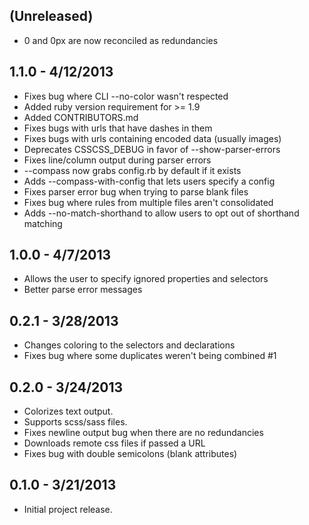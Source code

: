 ## (Unreleased)

* 0 and 0px are now reconciled as redundancies

## 1.1.0 - 4/12/2013 ##

* Fixes bug where CLI --no-color wasn't respected
* Added ruby version requirement for >= 1.9
* Added CONTRIBUTORS.md
* Fixes bugs with urls that have dashes in them
* Fixes bugs with urls containing encoded data (usually images)
* Deprecates CSSCSS_DEBUG in favor of --show-parser-errors
* Fixes line/column output during parser errors
* --compass now grabs config.rb by default if it exists
* Adds --compass-with-config that lets users specify a config
* Fixes parser error bug when trying to parse blank files
* Fixes bug where rules from multiple files aren't consolidated
* Adds --no-match-shorthand to allow users to opt out of shorthand matching

## 1.0.0 - 4/7/2013 ##

* Allows the user to specify ignored properties and selectors
* Better parse error messages

## 0.2.1 - 3/28/2013 ##

* Changes coloring to the selectors and declarations
* Fixes bug where some duplicates weren't being combined #1

## 0.2.0 - 3/24/2013 ##

* Colorizes text output.
* Supports scss/sass files.
* Fixes newline output bug when there are no redundancies
* Downloads remote css files if passed a URL
* Fixes bug with double semicolons (blank attributes)

## 0.1.0 - 3/21/2013 ##

* Initial project release.
